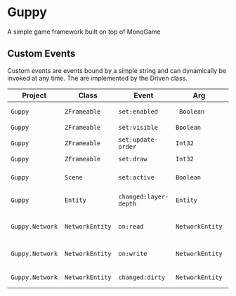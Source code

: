 # Guppy
A simple game framework built on top of MonoGame


## Custom Events
Custom events are events bound by a simple string and can dynamically be invoked at any time. The are implemented by the Driven class.

| Project | Class | Event | Arg | Description |
| ------- | ----- | ----- | --------- | ----------- |
| `Guppy` | `ZFrameable` | `set:enabled` |` Boolean` | Invoked when the enabled value is updated. |
| `Guppy` | `ZFrameable` | `set:visible` | `Boolean` | Invoked when the visible value is updated. |
| `Guppy` | `ZFrameable` | `set:update-order` | `Int32` | Invoked when the update order value is changed. |
| `Guppy` | `ZFrameable` | `set:draw` | `Int32` | Invoked when the draw value is updated. |
| | | | |
| `Guppy` | `Scene` | `set:active` | `Boolean` | Invoked when the scene is marked as active or inactive. |
| | | | |
| `Guppy` | `Entity` | `changed:layer-depth` | `Entity` | Invoked when the entity's layer depth is changed. |
| | | | |
| `Guppy.Network` | `NetworkEntity` | `on:read` | `NetworkEntity` | Invoked when the `NetworkEntity.Read(NetIncomingMessage)` function is called. |
| `Guppy.Network` | `NetworkEntity` | `on:write` | `NetworkEntity` | Invoked when the `NetworkEntity.Write(NetIncomingMessage)` function is called. |
| `Guppy.Network` | `NetworkEntity` | `changed:dirty` | `NetworkEntity` | Invoked when the network entity's dirty value is changed. |

